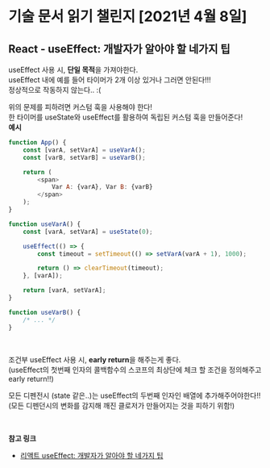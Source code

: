 # 기술 문서 읽기 챌린지 [2021년 4월 8일]

## **React - useEffect: 개발자가 알아야 할 네가지 팁**

useEffect 사용 시, **단일 목적**을 가져야한다.  
useEffect 내에 예를 들어 타이머가 2개 이상 있거나 그러면 안된다!!!  
정상적으로 작동하지 않는다.. :(

위의 문제를 피하려면 커스텀 훅을 사용해야 한다!  
한 타이머를 useState와 useEffect를 활용하여 독립된 커스텀 훅을 만들어준다!  
**예시**

```js
function App() {
    const [varA, setVarA] = useVarA();
    const [varB, setVarB] = useVarB();

    return (
        <span>
            Var A: {varA}, Var B: {varB}
        </span>
    );
}

function useVarA() {
    const [varA, setVarA] = useState(0);

    useEffect(() => {
        const timeout = setTimeout(() => setVarA(varA + 1), 1000);

        return () => clearTimeout(timeout);
    }, [varA]);

    return [varA, setVarA];
}

function useVarB() {
    /* ... */
}
```

<br/>
    
조건부 useEffect 사용 시, **early return**을 해주는게 좋다.  
(useEffect의 첫번째 인자의 콜백함수의 스코프의 최상단에 체크 할 조건을 정의해주고 early return!!)

모든 디펜전시 (state 같은..)는 useEffect의 두번째 인자인 배열에 추가해주어야한다!!  
(모든 디펜던시의 변화를 감지해 깨진 클로저가 만들어지는 것을 피하기 위함!)

<br/>

**참고 링크**

-   [리액트 useEffect: 개발자가 알아야 할 네가지 팁](https://ui.toast.com/weekly-pick/ko_20200916)
